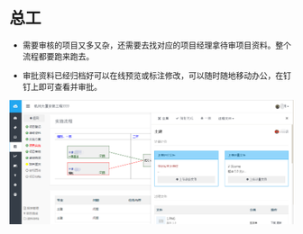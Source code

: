 # 总工 #


- 需要审核的项目又多又杂，还需要去找对应的项目经理拿待审项目资料。整个流程都要跑来跑去。

- 审批资料已经归档好可以在线预览或标注修改，可以随时随地移动办公，在钉钉上即可查看并审批。

![](/assets/2.png)


